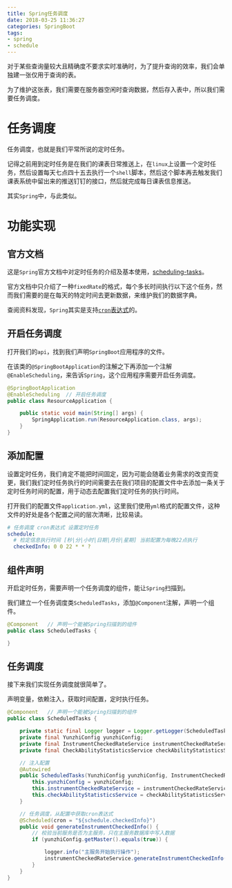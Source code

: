 ```yaml
---
title: Spring任务调度
date: 2018-03-25 11:36:27
categories: SpringBoot
tags:
- spring
- schedule
---
```


对于某些查询量较大且精确度不要求实时准确时，为了提升查询的效率，我们会单独建一张仅用于查询的表。

为了维护这张表，我们需要在服务器空闲时查询数据，然后存入表中，所以我们需要任务调度。

<!-- more -->

# 任务调度

任务调度，也就是我们平常所说的定时任务。

记得之前用到定时任务是在我们的课表日常推送上，在`linux`上设置一个定时任务，然后设置每天七点四十五去执行一个`shell`脚本，然后这个脚本再去触发我们课表系统中留出来的推送钉钉的接口，然后就完成每日课表信息推送。

其实`Spring`中，与此类似。

# 功能实现

## 官方文档

这是`Spring`官方文档中对定时任务的介绍及基本使用，[scheduling-tasks](https://spring.io/guides/gs/scheduling-tasks/)。

官方文档中只介绍了一种`fixedRate`的格式，每个多长时间执行以下这个任务，然而我们需要的是在每天的特定时间去更新数据，来维护我们的数据字典。

查阅资料发现，`Spring`其实是支持[`cron`表达式](https://zh.wikipedia.org/wiki/Cron)的。

## 开启任务调度

打开我们的`api`，找到我们声明`SpringBoot`应用程序的文件。

在该类的`@SpringBootApplication`的注解之下再添加一个注解`@EnableScheduling`，来告诉`Spring`，这个应用程序需要开启任务调度。

```java
@SpringBootApplication
@EnableScheduling  // 开启任务调度
public class ResourceApplication {

    public static void main(String[] args) {
        SpringApplication.run(ResourceApplication.class, args);
    }
}
```

## 添加配置

设置定时任务，我们肯定不能把时间固定，因为可能会随着业务需求的改变而变更，我们我们定时任务执行的时间需要去在我们项目的配置文件中去添加一条关于定时任务时间的配置，用于动态去配置我们定时任务的执行时间。

打开我们的配置文件`application.yml`，这里我们使用`yml`格式的配置文件，这种文件的好处是各个配置之间的层次清晰，比较易读。

```yaml
# 任务调度 cron表达式 设置定时任务
schedule:
  # 检定信息执行时间 [秒|分|小时|日期|月份|星期] 当前配置为每晚22点执行
  checkedInfo: 0 0 22 * * ?
```

## 组件声明

开启定时任务，需要声明一个任务调度的组件，能让`Spring`扫描到。

我们建立一个任务调度类`ScheduledTasks`，添加`@Component`注解，声明一个组件。

```java
@Component   // 声明一个能被Spring扫描到的组件
public class ScheduledTasks {

}
```

## 任务调度

接下来我们实现任务调度就很简单了。

声明变量，依赖注入，获取时间配置，定时执行任务。

```java
@Component   // 声明一个能被Spring扫描到的组件
public class ScheduledTasks {

    private static final Logger logger = Logger.getLogger(ScheduledTasks.class);  // 日志
    private final YunzhiConfig yunzhiConfig;                                      // 数据库配置
    private final InstrumentCheckedRateService instrumentCheckedRateService;      // 器具检定率
    private final CheckAbilityStatisticsService checkAbilityStatisticsService;    // 器具检定能力统计

    // 注入配置
    @Autowired
    public ScheduledTasks(YunzhiConfig yunzhiConfig, InstrumentCheckedRateService instrumentCheckedRateService, CheckAbilityStatisticsService checkAbilityStatisticsService) {
        this.yunzhiConfig = yunzhiConfig;
        this.instrumentCheckedRateService = instrumentCheckedRateService;
        this.checkAbilityStatisticsService = checkAbilityStatisticsService;
    }

    // 任务调度，从配置中获取cron表达式
    @Scheduled(cron = "${schedule.checkedInfo}")
    public void generateInstrumentCheckedInfo() {
        // 校验当前服务是否为主服务，只在主服务数据库中写入数据
        if (yunzhiConfig.getMaster().equals(true)) {

            logger.info("主服务开始执行操作");
            instrumentCheckedRateService.generateInstrumentCheckedInfo();
        }
    }
}
```

